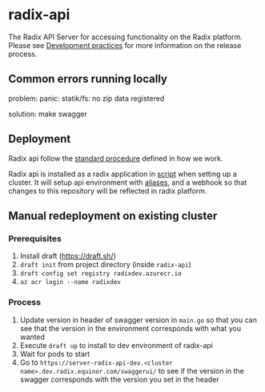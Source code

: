 # radix-api

The Radix API Server for accessing functionality on the Radix platform. Please see [Development practices](./development-practices.md) for more information on the release process.

## Common errors running locally

problem: panic: statik/fs: no zip data registered

solution: make swagger

## Deployment

Radix api follow the [standard procedure](https://github.com/equinor/radix-private/blob/master/docs/how-we-work/development-practices.md#standard-radix-applications) defined in how we work.

Radix api is installed as a radix application in [script](https://github.com/equinor/radix-platform/blob/master/scripts/install_base_components.sh) when setting up a cluster. It will setup api environment with [aliases](https://github.com/equinor/radix-platform/blob/master/scripts/create_alias.sh), and a webhook so that changes to this repository will be reflected in radix platform. 

## Manual redeployment on existing cluster

### Prerequisites
1. Install draft (https://draft.sh/)
2. `draft init` from project directory (inside `radix-api`)
3. `draft config set registry radixdev.azurecr.io`
4. `az acr login --name radixdev`

### Process 
1. Update version in header of swagger version in `main.go` so that you can see that the version in the environment corresponds with what you wanted
3. Execute `draft up` to install to dev environment of radix-api
4. Wait for pods to start
5. Go to `https://server-radix-api-dev.<cluster name>.dev.radix.equinor.com/swaggerui/` to see if the version in the swagger corresponds with the version you set in the header
